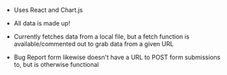 - Uses React and Chart.js

- All data is made up!

- Currently fetches data from a local file, but a fetch function is available/commented out to grab data from a given URL

- Bug Report form likewise doesn't have a URL to POST form submissions to, but is otherwise functional
